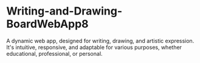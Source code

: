# Writing-and-Drawing-BoardWebApp8
A dynamic web app, designed for writing, drawing, and artistic expression. It's intuitive, responsive, and adaptable for various purposes, whether educational, professional, or personal.

